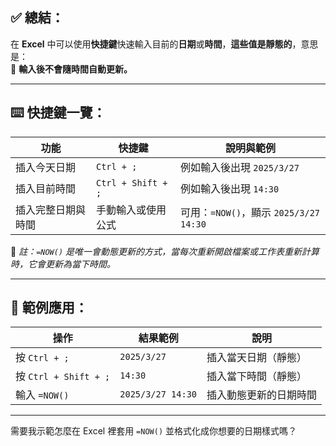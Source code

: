 ## ✅ 總結：

在 **Excel** 中可以使用**快捷鍵**快速輸入目前的**日期**或**時間**，**這些值是靜態的**，意思是：  
📌 **輸入後不會隨時間自動更新。**

---

## ⌨️ 快捷鍵一覽：

| 功能               | 快捷鍵             | 說明與範例             |
|--------------------|--------------------|--------------------------|
| 插入今天日期       | `Ctrl + ;`         | 例如輸入後出現 `2025/3/27` |
| 插入目前時間       | `Ctrl + Shift + ;` | 例如輸入後出現 `14:30`    |
| 插入完整日期與時間 | 手動輸入或使用公式 | 可用：`=NOW()`，顯示 `2025/3/27 14:30` |

🔸 *註：`=NOW()` 是唯一會動態更新的方式，當每次重新開啟檔案或工作表重新計算時，它會更新為當下時間。*

---

## 🧪 範例應用：

| 操作                          | 結果範例               | 說明                     |
|-------------------------------|--------------------------|--------------------------|
| 按 `Ctrl + ;`                | `2025/3/27`             | 插入當天日期（靜態）     |
| 按 `Ctrl + Shift + ;`        | `14:30`                 | 插入當下時間（靜態）     |
| 輸入 `=NOW()`                | `2025/3/27 14:30`       | 插入動態更新的日期時間   |

---

需要我示範怎麼在 Excel 裡套用 `=NOW()` 並格式化成你想要的日期樣式嗎？